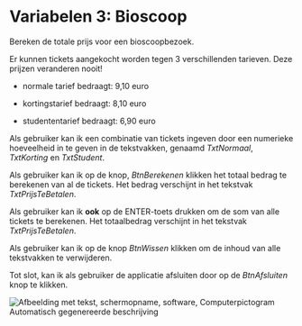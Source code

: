 # Variabelen 3: Bioscoop

Bereken de totale prijs voor een bioscoopbezoek.

Er kunnen tickets aangekocht worden tegen 3 verschillenden tarieven.
Deze prijzen veranderen nooit!

-   normale tarief bedraagt: 9,10 euro

-   kortingstarief bedraagt: 8,10 euro

-   studententarief bedraagt: 6,90 euro

Als gebruiker kan ik een combinatie van tickets ingeven door een
numerieke hoeveelheid in te geven in de tekstvakken, genaamd
*TxtNormaal*, *TxtKorting* en *TxtStudent*.

Als gebruiker kan ik op de knop, *BtnBerekenen* klikken het totaal
bedrag te berekenen van al de tickets. Het bedrag verschijnt in het
tekstvak *TxtPrijsTeBetalen*.

Als gebruiker kan ik **ook** op de ENTER-toets drukken om de som van
alle tickets te berekenen. Het totaalbedrag verschijnt in het tekstvak
*TxtPrijsTeBetalen*.

Als gebruiker kan ik op de knop *BtnWissen* klikken om de inhoud van
alle tekstvakken te verwijderen.

Tot slot, kan ik als gebruiker de applicatie afsluiten door op de
*BtnAfsluiten* knop te klikken.

![Afbeelding met tekst, schermopname, software, Computerpictogram
Automatisch gegenereerde
beschrijving](./media/image1.png)